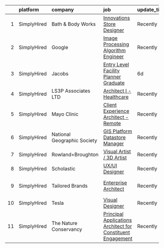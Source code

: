 

|    | platform    | company                     | job                                                                                                                                                                      | update_time   | location                  |
|---:|:------------|:----------------------------|:-------------------------------------------------------------------------------------------------------------------------------------------------------------------------|:--------------|:--------------------------|
|  1 | SimplyHired | Bath & Body Works           | [Innovations Store Designer](https://www.simplyhired.com/job/xrpPyGBih_J73drRqWA3jX1g91-ScCJHzIE1uwrZocdP6jFhGJSQPA?q=visual+architect)                                  | Recently      | Columbus, OH              |
|  2 | SimplyHired | Google                      | [Image Processing Algorithm Engineer](https://www.simplyhired.com/job/SAdJZgbTZq3gZsGIOSZxj1V0547EUf72nmsa2Yrb0QrfTWL585_2Fw?q=visual+architect)                         | Recently      | San Diego, CA             |
|  3 | SimplyHired | Jacobs                      | [Entry Level Facility Planner Graduate](https://www.simplyhired.com/job/DKRIf0BOfkH9EqjswmqbiXTKRP-nwI4T9btz-7y6vLCZ9oPUbaHTEg?q=visual+architect)                       | 6d            | Atlanta, GA               |
|  4 | SimplyHired | LS3P Associates LTD         | [Architect I - Healthcare](https://www.simplyhired.com/job/oj2JmMsyTxYWw5L7H-oRatf9e2Nvi7dJLR_f72PylBvqxVc4SYfEAQ?q=visual+architect)                                    | Recently      | Charleston, SC            |
|  5 | SimplyHired | Mayo Clinic                 | [Client Experience Architect - Remote](https://www.simplyhired.com/job/pgxtlSVly3M_awQAPUZDsRf-SabZvIiGbW2wyvi3ocm0rF_RkrhIIw?q=visual+architect)                        | Recently      | Rochester, MN             |
|  6 | SimplyHired | National Geographic Society | [GIS Platform Datastore Manager](https://www.simplyhired.com/job/j4RH_iDB_ldzEVxscj8PwxsQedCUafQyZQPVn5xFwAhGEelkwPFAyw?q=visual+architect)                              | Recently      | Remote                    |
|  7 | SimplyHired | Rowland+Broughton           | [Visual Artist / 3D Artist](https://www.simplyhired.com/job/a6jc09FaT-WsTWRX4SZ9r250FnXzzVMgqyOB-q7qjxkVTn6ELeF_Pg?q=visual+architect)                                   | Recently      | Denver, CO                |
|  8 | SimplyHired | Scholastic                  | [UX/UI Designer](https://www.simplyhired.com/job/SQcY7OQgR9qEnPz6z6B31R4KuxbVYocNX6Utngmqkd3jV8skTbVCgQ?q=visual+architect)                                              | Recently      | New York, NY              |
|  9 | SimplyHired | Tailored Brands             | [Enterprise Architect](https://www.simplyhired.com/job/mJ1zvlnaEfikQfoNgPI_RDbqIAp5sN0yBhvsCZ1DpoZmS5UTf6qgWg?q=visual+architect)                                        | Recently      | United States +1 location |
| 10 | SimplyHired | Tesla                       | [Visual Designer](https://www.simplyhired.com/job/jVZ_p4GEKvZL96ZiwiLT8bF3jvvzIMSYMP2xK2f82xxxJT-l9Ynf4A?q=visual+architect)                                             | Recently      | Hawthorne, CA             |
| 11 | SimplyHired | The Nature Conservancy      | [Principal Applications Architect for Constituent Engagement](https://www.simplyhired.com/job/qzDTwRl0OUSEtM46wtLdSRbc4HpaSfS6PjlT6u4WJPwTtdAxdBxeJw?q=visual+architect) | Recently      | United States             |